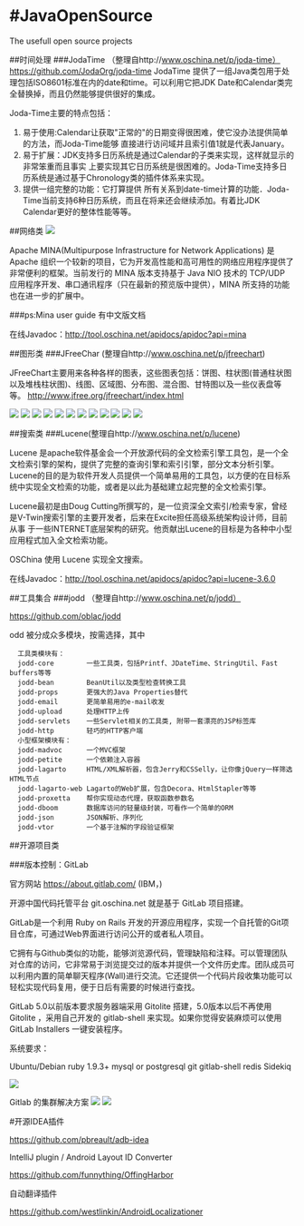 #JavaOpenSource
==============

The usefull open source projects

##时间处理
###JodaTime （整理自http://www.oschina.net/p/joda-time）
https://github.com/JodaOrg/joda-time
JodaTime 提供了一组Java类包用于处理包括ISO8601标准在内的date和time。可以利用它把JDK Date和Calendar类完全替换掉，而且仍然能够提供很好的集成。

Joda-Time主要的特点包括：

1. 易于使用:Calendar让获取"正常的"的日期变得很困难，使它没办法提供简单的方法，而Joda-Time能够 直接进行访问域并且索引值1就是代表January。
2. 易于扩展：JDK支持多日历系统是通过Calendar的子类来实现，这样就显示的非常笨重而且事实 上要实现其它日历系统是很困难的。Joda-Time支持多日历系统是通过基于Chronology类的插件体系来实现。
3. 提供一组完整的功能：它打算提供 所有关系到date-time计算的功能．Joda-Time当前支持6种日历系统，而且在将来还会继续添加。有着比JDK Calendar更好的整体性能等等。

##网络类
![](http://www.oschina.net/uploads/img/200902/16210315_WPfm.png)

Apache MINA(Multipurpose Infrastructure for Network Applications) 是 Apache 组织一个较新的项目，它为开发高性能和高可用性的网络应用程序提供了非常便利的框架。当前发行的 MINA 版本支持基于 Java NIO 技术的 TCP/UDP 应用程序开发、串口通讯程序（只在最新的预览版中提供），MINA 所支持的功能也在进一步的扩展中。

###ps:Mina user guide 有中文版文档

在线Javadoc：http://tool.oschina.net/apidocs/apidoc?api=mina

##图形类
###JFreeChar (整理自http://www.oschina.net/p/jfreechart)

JFreeChart主要用来各种各样的图表，这些图表包括：饼图、柱状图(普通柱状图以及堆栈柱状图)、线图、区域图、分布图、混合图、甘特图以及一些仪表盘等等。
http://www.jfree.org/jfreechart/index.html

![](http://www.oschina.net/uploads/img/201009/16163301_Zf9R.png)
![](http://www.oschina.net/uploads/img/201009/16163302_vtQq.png)
![](http://www.oschina.net/uploads/img/201009/16163302_LcuR.png)
![](http://www.oschina.net/uploads/img/201009/16163303_o2Rh.png)
![](http://www.oschina.net/uploads/img/201009/16163304_RqwE.png)
![](http://www.oschina.net/uploads/img/201009/16163304_41ZM.png)
![](http://www.oschina.net/uploads/img/201009/16163305_mP2E.png)
![](http://www.oschina.net/uploads/img/201009/16163305_Oyt0.png)
![](http://www.oschina.net/uploads/img/201009/16163305_gBl2.png)
![](http://www.oschina.net/uploads/img/201009/16163306_WYfH.png)
![](http://www.oschina.net/uploads/img/201009/16163306_6NbQ.png)
![](http://www.oschina.net/uploads/img/201009/16163307_YBrc.png)

##搜索类
###Lucene(整理自http://www.oschina.net/p/lucene)

Lucene 是apache软件基金会一个开放源代码的全文检索引擎工具包，是一个全文检索引擎的架构，提供了完整的查询引擎和索引引擎，部分文本分析引擎。Lucene的目的是为软件开发人员提供一个简单易用的工具包，以方便的在目标系统中实现全文检索的功能，或者是以此为基础建立起完整的全文检索引擎。

Lucene最初是由Doug Cutting所撰写的，是一位资深全文索引/检索专家，曾经是V-Twin搜索引擎的主要开发者，后来在Excite担任高级系统架构设计师，目前从事 于一些INTERNET底层架构的研究。他贡献出Lucene的目标是为各种中小型应用程式加入全文检索功能。

OSChina 使用 Lucene 实现全文搜索。

在线Javadoc：http://tool.oschina.net/apidocs/apidoc?api=lucene-3.6.0

##工具集合
###jodd （整理自http://www.oschina.net/p/jodd）

https://github.com/oblac/jodd

odd 被分成众多模块，按需选择，其中

	  工具类模块有：
	  jodd-core        一些工具类，包括Printf、JDateTime、StringUtil、Fast buffers等等
	  jodd-bean        BeanUtil以及类型检查转换工具
	  jodd-props       更强大的Java Properties替代
	  jodd-email       更简单易用的e-mail收发
	  jodd-upload      处理HTTP上传
	  jodd-servlets    一些Servlet相关的工具类, 附带一套漂亮的JSP标签库
	  jodd-http        轻巧的HTTP客户端
	  小型框架模块有：
	  jodd-madvoc      一个MVC框架
	  jodd-petite      一个依赖注入容器
	  jodd-lagarto     HTML/XML解析器，包含Jerry和CSSelly，让你像jQuery一样筛选HTML节点
	  jodd-lagarto-web Lagarto的Web扩展，包含Decora、HtmlStapler等等
	  jodd-proxetta    帮你实现动态代理，获取函数参数名
	  jodd-dboom       数据库访问的轻量级封装，可看作一个简单的ORM
	  jodd-json        JSON解析、序列化
	  jodd-vtor        一个基于注解的字段验证框架

##开源项目类

###版本控制：GitLab

官方网站 https://about.gitlab.com/ (IBM，)

开源中国代码托管平台 git.oschina.net 就是基于 GitLab 项目搭建。

GitLab是一个利用 Ruby on Rails 开发的开源应用程序，实现一个自托管的Git项目仓库，可通过Web界面进行访问公开的或者私人项目。

它拥有与Github类似的功能，能够浏览源代码，管理缺陷和注释。可以管理团队对仓库的访问，它非常易于浏览提交过的版本并提供一个文件历史库。团队成员可以利用内置的简单聊天程序(Wall)进行交流。它还提供一个代码片段收集功能可以轻松实现代码复用，便于日后有需要的时候进行查找。

GitLab 5.0以前版本要求服务器端采用 Gitolite 搭建，5.0版本以后不再使用 Gitolite ，采用自己开发的 gitlab-shell 来实现。如果你觉得安装麻烦可以使用 GitLab Installers 一键安装程序。

系统要求：

Ubuntu/Debian
ruby 1.9.3+
mysql or postgresql
git
gitlab-shell
redis
Sidekiq

![](./img/gitlab_demo.png)

Gitlab 的集群解决方案
![](./img/gitlab_framework.png)
![](./img/gitlab_users.png)

#开源IDEA插件

https://github.com/pbreault/adb-idea

IntelliJ plugin / Android Layout ID Converter

https://github.com/funnything/OffingHarbor

自动翻译插件

https://github.com/westlinkin/AndroidLocalizationer


